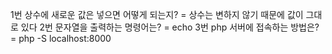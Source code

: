 1번 상수에 새로운 값은 넣으면 어떻게 되는지?
= 상수는 변하지 않기 때문에 값이 그대로 있다
2번 문자열을 출력하는 명령어는?
= echo
3번 php 서버에 접속하는 방법은?
 = php -S localhost:8000